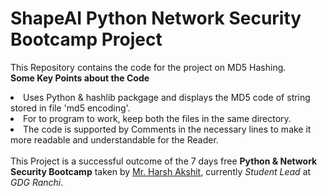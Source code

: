 # ShapeAI Python Network Security Bootcamp Project
This Repository contains the code for the project on MD5 Hashing.<br>
<b>Some Key Points about the Code</b><br>
<li>Uses Python & hashlib packgage and displays the MD5 code of string stored in file 'md5 encoding'.
<li>For to program to work, keep both the files in the same directory.<br>
<li>The code is supported by Comments in the necessary lines to make it more readable and understandable for the Reader.<br>
<br>This Project is a successful outcome of the 7 days free <b>Python & Network Security Bootcamp</b> taken by 
  <ins>Mr. Harsh Akshit</ins>, currently <i>Student Lead</i> at <i>GDG Ranchi</i>.

